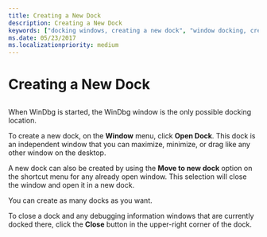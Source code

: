 ```yaml
---
title: Creating a New Dock
description: Creating a New Dock
keywords: ["docking windows, creating a new dock", "window docking, creating a new dock"]
ms.date: 05/23/2017
ms.localizationpriority: medium
---
```


# Creating a New Dock


## <span id="ddk_creating_new_docks_dbg"></span><span id="DDK_CREATING_NEW_DOCKS_DBG"></span>


When WinDbg is started, the WinDbg window is the only possible docking location.

To create a new dock, on the **Window** menu, click **Open Dock**. This dock is an independent window that you can maximize, minimize, or drag like any other window on the desktop.

A new dock can also be created by using the **Move to new dock** option on the shortcut menu for any already open window. This selection will close the window and open it in a new dock.

You can create as many docks as you want.

To close a dock and any debugging information windows that are currently docked there, click the **Close** button in the upper-right corner of the dock.

 

 





